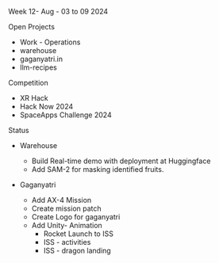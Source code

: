 Week 12- Aug - 03 to 09 2024

Open Projects

- Work - Operations
- warehouse
- gaganyatri.in
- llm-recipes

Competition
- XR Hack
- Hack Now 2024
- SpaceApps Challenge 2024


Status
- Warehouse
    - Build Real-time demo with deployment at Huggingface
    - Add SAM-2 for masking identified fruits.

- Gaganyatri
    - Add AX-4 Mission
    - Create mission patch
    - Create Logo for gaganyatri
    - Add Unity- Animation
        - Rocket Launch to ISS
        - ISS - activities
        - ISS - dragon landing